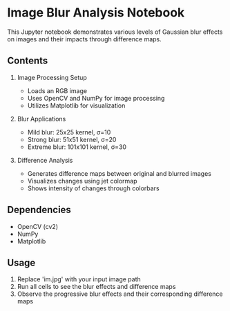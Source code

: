 # Image Blur Analysis Notebook

This Jupyter notebook demonstrates various levels of Gaussian blur effects on images and their impacts through difference maps.

## Contents

1. Image Processing Setup
    - Loads an RGB image
    - Uses OpenCV and NumPy for image processing
    - Utilizes Matplotlib for visualization

2. Blur Applications
    - Mild blur: 25x25 kernel, σ=10
    - Strong blur: 51x51 kernel, σ=20
    - Extreme blur: 101x101 kernel, σ=30

3. Difference Analysis
    - Generates difference maps between original and blurred images
    - Visualizes changes using jet colormap
    - Shows intensity of changes through colorbars

## Dependencies
- OpenCV (cv2)
- NumPy
- Matplotlib

## Usage
1. Replace 'im.jpg' with your input image path
2. Run all cells to see the blur effects and difference maps
3. Observe the progressive blur effects and their corresponding difference maps


